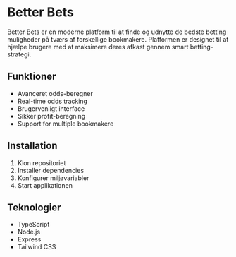 # Better Bets

Better Bets er en moderne platform til at finde og udnytte de bedste betting muligheder på tværs af forskellige bookmakere. Platformen er designet til at hjælpe brugere med at maksimere deres afkast gennem smart betting-strategi.

## Funktioner

- Avanceret odds-beregner
- Real-time odds tracking
- Brugervenligt interface
- Sikker profit-beregning
- Support for multiple bookmakere

## Installation

1. Klon repositoriet
2. Installer dependencies
3. Konfigurer miljøvariabler
4. Start applikationen

## Teknologier

- TypeScript
- Node.js
- Express
- Tailwind CSS
